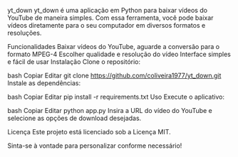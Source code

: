yt_down
yt_down é uma aplicação em Python para baixar vídeos do YouTube de maneira simples. Com essa ferramenta, você pode baixar vídeos diretamente para o seu computador em diversos formatos e resoluções.

Funcionalidades
Baixar vídeos do YouTube, aguarde a conversão para o formato MPEG-4
Escolher qualidade e resolução do vídeo
Interface simples e fácil de usar
Instalação
Clone o repositório:

bash
Copiar
Editar
git clone https://github.com/coliveira1977/yt_down.git
Instale as dependências:

bash
Copiar
Editar
pip install -r requirements.txt
Uso
Execute o aplicativo:

bash
Copiar
Editar
python app.py
Insira a URL do vídeo do YouTube e selecione as opções de download desejadas.

Licença
Este projeto está licenciado sob a Licença MIT.

Sinta-se à vontade para personalizar conforme necessário!
